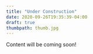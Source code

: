```yaml
---
title: "Under Construction"
date: 2020-09-26T19:35:39-04:00
draft: true
thumbpath: thumb.jpg
---
```


Content will be coming soon!
